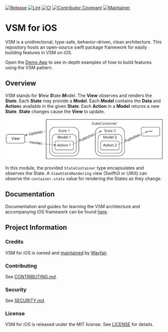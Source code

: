 [![Release](https://img.shields.io/github/v/release/wayfair-incubator/vsm-ios?display_name=tag)](CHANGELOG.md)
[![Lint](https://github.com/wayfair-incubator/vsm-ios/actions/workflows/lint.yml/badge.svg?branch=main)](https://github.com/wayfair-incubator/vsm-ios/actions/workflows/lint.yml)
[![CI](https://github.com/wayfair-incubator/vsm-ios/actions/workflows/ci.yml/badge.svg?branch=main)](https://github.com/wayfair-incubator/vsm-ios/actions/workflows/ci.yml)
[![Contributor Covenant](https://img.shields.io/badge/Contributor%20Covenant-2.0-4baaaa.svg)](CODE_OF_CONDUCT.md)
[![Maintainer](https://img.shields.io/badge/Maintainer-Wayfair-7F187F)](https://wayfair.github.io)

# VSM for iOS

VSM is a unidirectional, type-safe, behavior-driven, clean architecture. This repository hosts an open-source swift package framework for easily building features in VSM on iOS.

Open the [Demo App](Demos/Shopping) to see in-depth examples of how to build features using the VSM pattern.

## Overview

VSM stands for ***V***iew ***S***tate ***M***odel. The **View** observes and renders the **State**. Each **State** may provide a **Model**. Each **Model** contains the **Data** and **Action**s available in the given **State**. Each **Action** in a **Model** returns a new **State**. **State** changes cause the **View** to update.

![VSM Diagram](vsm-diagram.png)

In this module, the provided `StateContainer` type encapsulates and observes the State. A `ViewStateRendering` view (SwiftUI or UIKit) can observe the `container.state` value for rendering the States as they change.

## Documentation

Documentation and guides for learning the VSM architecture and accompanying iOS framework can be found [here](/Sources/VSM/Documentation.docc/Documentation.md).

## Project Information

### Credits

VSM for iOS is owned and [maintained](MAINTAINERS.md) by [Wayfair](https://www.wayfair.com/).

### Contributing

See [CONTRIBUTING.md](CONTRIBUTING.md).

### Security

See [SECURITY.md](SECURITY.md).

### License

VSM for iOS is released under the MIT license. See [LICENSE](LICENSE) for details.
